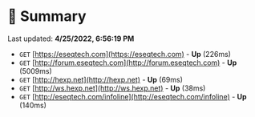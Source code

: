 # 📖 Summary
Last updated: **4/25/2022, 6:56:19 PM**

- `GET` [https://eseqtech.com](https://eseqtech.com) - **Up** (226ms)
- `GET` [http://forum.eseqtech.com](http://forum.eseqtech.com) - **Up** (5009ms)
- `GET` [http://hexp.net](http://hexp.net) - **Up** (69ms)
- `GET` [http://ws.hexp.net](http://ws.hexp.net) - **Up** (38ms)
- `GET` [http://eseqtech.com/infoline](http://eseqtech.com/infoline) - **Up** (140ms)

